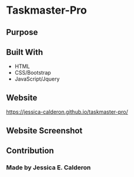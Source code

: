 # Taskmaster-Pro
## Purpose
## Built With
* HTML
* CSS/Bootstrap
* JavaScript/Jquery
## Website
https://jessica-calderon.github.io/taskmaster-pro/
## Website Screenshot
## Contribution
### Made by Jessica E. Calderon